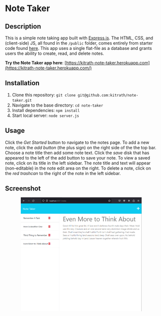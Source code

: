 # Note Taker

## Description
This is a simple note taking app built with [Express.js](http://expressjs.com/).  The HTML, CSS, and (client-side) JS, all found in the `/public` folder, comes entirely from starter code found [here](https://github.com/coding-boot-camp/miniature-eureka).  This app uses a single flat-file as a database and grants users the ability to create, read, and delete notes.

**Try the Note Taker app here**: [https://kitrath-note-taker.herokuapp.com](https://kitrath-note-taker.herokuapp.com/)
## Installation
1. Clone this repository: `git clone git@github.com:kitrath/note-taker.git`
2. Navigate to the base directory: `cd note-taker`
3. Install dependencies: `npm install`
4. Start local server: `node server.js`
## Usage
Click the *Get Started* button to navigate to the notes page.  To add a new note, click the *add button* (the plus sign) on the right side of the the top bar.  Choose a note title then add some note text.  Click the *save* disk that has appeared to the left of the add button to save your note.  To view a saved note, click on its title in the left sidebar.  The note title and text will appear (non-editable) in the note edit area on the right.  To delete a note, click on the *red trashcan* to the right of the note in the left sidebar.
## Screenshot
<p align="center"><img src="./screen.png" width="400px" /></p>
